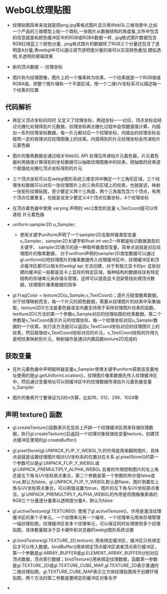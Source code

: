 # WebGL纹理贴图

* 纹理贴图简单来说就是把png,ipg等格式图片显示再WebGL三维场景中,比如一个产品的三维模型上贴一个商标,一张图片从数据结构的角度看,文件中包含的信息就是和颜色缓冲区中的RGB或RGBA数据一样, .jpg格式图片数据包含RGB红绿蓝三个颜色分量, .png格式图片的数据除了RGB三个分量还包含了透明度A分量,再webgl中可以通过调节透明度分量的值可以实现颜色叠加,模拟透明,半透明的玻璃效果

* 新的顶点数据 -- 纹理坐标

* 图片称为纹理图像，图片上的一个像素称为纹素，一个纹素就是一个RGB值或RGBA值，把整个图片堪称一个平面区域，用一个二维UV坐标系可以描述每一个纹素的位置

## 代码解析

* 再定义顶点坐标的同时 又定义了纹理坐标，两组坐标一一对应，顶点坐标会经过光栅化处理得到片元数据，纹理坐标再光栅化过程中会惊醒插值计算，内插出一系列纹理坐标数据，每一片元都对应一个纹理坐标，内插出的纹理坐标会按照一定的规律对应纹理图像上的纹素，内插得到的片元纹理坐标会传递给片元着色器

* 图片的像素数据会通过相关WebGL API 处理后传递给片元着色器，片元着色器利用插值计算得到的坐标数据可以抽取纹理图像中的纹素，把抽取的纹素逐个赋值给光栅化顶点坐标得到的片元

* 三个顶点坐标可以在webgl图形系统三维空间中确定一个三角形区域，三个纹理坐标数据可以对应一张纹理图片上的三角形区域上的纹素，也就是说，映射一张矩形纹理贴图，至少要定义两个三角面，两个三角面包含六个顶点，有两个顶点位置重复，也就是说至少要定义4个顶点位置坐标，4个纹理坐标

* 在顶点着色器中使用 varying 声明的 vec2类型的变量 v_TexCoord是可以传递给 片元着色器

* uniform sampler2D u_Sampler;
    - 使用关键字uniform声明了一个sampler2D去取样器类型变量u_Sampler，sampler2D关键字和float int vec2一样都是标识数据类型的关键字，
    sampler2D表示的是一种取样器类型变量，简单点说就是对应纹理图片的像素数据，  对于unifrom声明的sampler2D类型数据可以通过gl.uniformli()吧纹理图片的像素数据传入纹理缓冲区中，纹理缓冲区和顶点缓冲区都可以相关的webgl api 方法创建，对于有独立显卡的pc 这些创建的缓冲区一般都是显卡上显存的特定区域，每种结构的数据往往有特定结构的存储单元来存储与管理，这样可以提高显卡渲染管线处理顶点数据，纹理图片像素数据的效率 

* gl.FragColor = texture2D(u_Sample,v_TextCoord)；逐片元赋值像素数据，对于纹理映射而言，每一个片元的颜色数据，需要从纹理图片的纹素中采集抽取，texture2D()方法是着色器语言内置支持用于采样纹理图片纹素的函数。textture2D()方法的第一个参数u_Sample对应的纹理贴图的纹素数据，第二个参数是v_TexCoord表示片元的纹理坐标，每一个纹理坐标对应u_Sampler数据的一个纹素，执行该方法就可以返回v_TextCoord坐标对应的纹理图片上的纹素，然后赋值给v_TextCoord坐标对应的片元，v_TextCoord坐标的作用九是吧纹素映射到片元，映射操作是通过内置函数texture2D完成的

## 获取变量

* 在片元着色器中声明取样器变量u_Sampler使用关键字uniform获取该变量地址使用的是gl.getUniformLocation()，纹理图片像素数据先传入纹理缓冲区中，然后通过变量地址可以把缓冲区中的纹理数据传递给片元着色器变量u_Sampler


* 图片的像素尺寸要保证为2的n次幂，比如16、512、256、1024等

## 声明 texture() 函数

* gl.createTexture()函数表示在显存上开辟一个纹理缓冲区用来存储纹理数据，执行gl.createTexture()后返回一个纹理对象赋值给变量texture，创建顶点缓冲区使用的gl.createBuffer()

* gl.pixelStorei(gl.UNPACK_FLIP_Y_WEBGL,1);的作用是用来翻转图片，具体点说就是设置纹理图片相对UV坐标系的位置对应关系 gl.pixelStorei()的第一个参数可以是gl.UNPACK_FLIP_Y_WEBGL或gl.UNPACK_PREMULTIPLY_ALPHA_WEBGL 前者的作用控制图片的左上角还是左下角与UV坐标原点重合，第二个参数是第一个参数的布尔值false或true,默认为false。gl.UNPACK_FLIP_Y_WEBGL默认是flase，图片倒置左上角与UV坐标原点重合，可以把值设置为true，图片的左下角与UV坐标原点重合。gl.UNPACK_PREMULTIPLY_ALPHA_WEBGL的作用是将图像像素值的RGB三个分量逐分量乘以透明度分量A，默认为false  

* gl.activeTexture(gl.TEXTURE0); 使用了gl.activeTexture()，作用是激活纹理缓冲区的某个子单元，一个纹理单元有一个编号，一个纹理单元用来存储管理一幅纹理贴图，纹理缓冲区有多个纹理单元，可以保证同时处理使用多个纹理贴图，具体数量取决于显卡硬件和浏览器的webgl图形系统设置

* gl.bindTexture(gl.TEXTURE_2D,texture); 用来绑定缓冲区，缓冲区只有绑定后才可以传入数据。bindBuffer()用来绑定顶点缓冲区或者顶点索引缓冲区，第一个参数是gl.ARRAY_BUFFER或gl.ELEMENT_ARRAY_BUFFER分别对应顶点数据，顶点索引数据；bindTexture()用来绑定纹理数据，函数第一参数是gl.TEXTURE_2D或gl.TEXTURE_CUBE_MAP,gl.TEXTURE_2D表示普通的二维纹理贴图，gl.TEXTURE_CUBE_MAP表示立方体纹理贴图用于创建环境贴图，两个方法的第二参数是要绑定的缓冲区对象名字

* 
